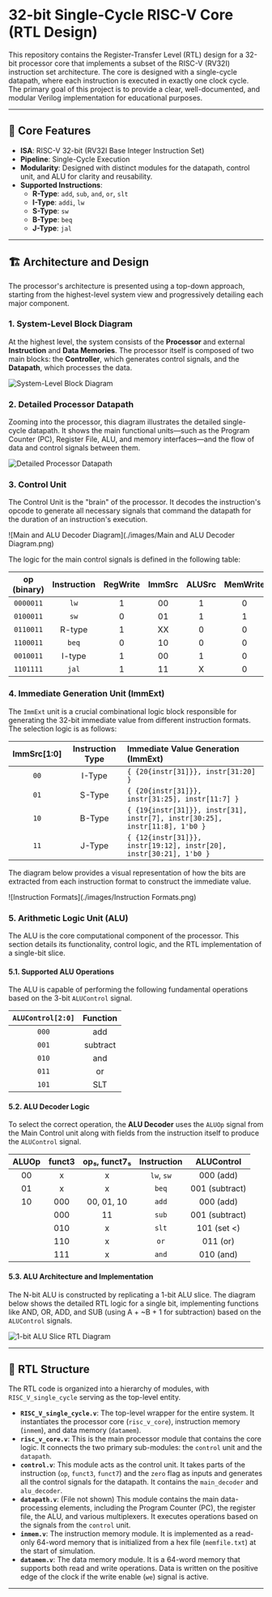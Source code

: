 # 32-bit Single-Cycle RISC-V Core (RTL Design)

This repository contains the Register-Transfer Level (RTL) design for a 32-bit processor core that implements a subset of the RISC-V (RV32I) instruction set architecture. The core is designed with a single-cycle datapath, where each instruction is executed in exactly one clock cycle. The primary goal of this project is to provide a clear, well-documented, and modular Verilog implementation for educational purposes.

---

## 🌟 Core Features

* **ISA**: RISC-V 32-bit (RV32I Base Integer Instruction Set)
* **Pipeline**: Single-Cycle Execution
* **Modularity**: Designed with distinct modules for the datapath, control unit, and ALU for clarity and reusability.
* **Supported Instructions**:
    * **R-Type**: `add`, `sub`, `and`, `or`, `slt`
    * **I-Type**: `addi`, `lw`
    * **S-Type**: `sw`
    * **B-Type**: `beq`
    * **J-Type**: `jal`

---

## 🏗️ Architecture and Design

The processor's architecture is presented using a top-down approach, starting from the highest-level system view and progressively detailing each major component.

### 1. System-Level Block Diagram

At the highest level, the system consists of the **Processor** and external **Instruction** and **Data Memories**. The processor itself is composed of two main blocks: the **Controller**, which generates control signals, and the **Datapath**, which processes the data.

![System-Level Block Diagram](./images/System_block.png)

### 2. Detailed Processor Datapath

Zooming into the processor, this diagram illustrates the detailed single-cycle datapath. It shows the main functional units—such as the Program Counter (PC), Register File, ALU, and memory interfaces—and the flow of data and control signals between them.

![Detailed Processor Datapath](./images/Datapath.png)

### 3. Control Unit

The Control Unit is the "brain" of the processor. It decodes the instruction's opcode to generate all necessary signals that command the datapath for the duration of an instruction's execution.

![Main and ALU Decoder Diagram](./images/Main and ALU Decoder Diagram.png)

The logic for the main control signals is defined in the following table:

| op (binary) | Instruction | RegWrite | ImmSrc | ALUSrc | MemWrite | ResultSrc | Branch | ALUOp | Jump |
| :---------: | :---------: | :------: | :----: | :----: | :------: | :-------: | :----: | :---: | :--: |
| `0000011`   | `lw`        | 1        | 00     | 1      | 0        | 01        | 0      | 00    | 0    |
| `0100011`   | `sw`        | 0        | 01     | 1      | 1        | XX        | 0      | 00    | 0    |
| `0110011`   | R-type      | 1        | XX     | 0      | 0        | 00        | 0      | 10    | 0    |
| `1100011`   | `beq`       | 0        | 10     | 0      | 0        | XX        | 1      | 01    | 0    |
| `0010011`   | I-type      | 1        | 00     | 1      | 0        | 00        | 0      | 10    | 0    |
| `1101111`   | `jal`       | 1        | 11     | X      | 0        | 10        | 0      | XX    | 1    |

### 4. Immediate Generation Unit (ImmExt)

The `ImmExt` unit is a crucial combinational logic block responsible for generating the 32-bit immediate value from different instruction formats. The selection logic is as follows:

| ImmSrc[1:0] | Instruction Type | Immediate Value Generation (ImmExt)                   |
| :---------: | :--------------: | :---------------------------------------------------- |
| `00`        |      I-Type      | `{ {20{instr[31]}}, instr[31:20] }`                    |
| `01`        |      S-Type      | `{ {20{instr[31]}}, instr[31:25], instr[11:7] }`       |
| `10`        |      B-Type      | `{ {19{instr[31]}}, instr[31], instr[7], instr[30:25], instr[11:8], 1'b0 }` |
| `11`        |      J-Type      | `{ {12{instr[31]}}, instr[19:12], instr[20], instr[30:21], 1'b0 }` |

The diagram below provides a visual representation of how the bits are extracted from each instruction format to construct the immediate value.

![Instruction Formats](./images/Instruction Formats.png)

### 5. Arithmetic Logic Unit (ALU)

The ALU is the core computational component of the processor. This section details its functionality, control logic, and the RTL implementation of a single-bit slice.

#### 5.1. Supported ALU Operations

The ALU is capable of performing the following fundamental operations based on the 3-bit `ALUControl` signal.

| `ALUControl[2:0]` | Function |
| :---------------: | :------: |
| `000`             | add      |
| `001`             | subtract |
| `010`             | and      |
| `011`             | or       |
| `101`             | SLT      |

#### 5.2. ALU Decoder Logic

To select the correct operation, the **ALU Decoder** uses the `ALUOp` signal from the Main Control unit along with fields from the instruction itself to produce the `ALUControl` signal.

| ALUOp | funct3 | op₅, funct7₅ | Instruction | ALUControl      |
| :---: | :----: | :----------: | :---------: | :-------------: |
| 00    | x      | x            | `lw`, `sw`  | 000 (add)       |
| 01    | x      | x            | `beq`       | 001 (subtract)  |
| 10    | 000    | 00, 01, 10   | `add`       | 000 (add)       |
|       | 000    | 11           | `sub`       | 001 (subtract)  |
|       | 010    | x            | `slt`       | 101 (set <)     |
|       | 110    | x            | `or`        | 011 (or)        |
|       | 111    | x            | `and`       | 010 (and)       |

#### 5.3. ALU Architecture and Implementation

The N-bit ALU is constructed by replicating a 1-bit ALU slice. The diagram below shows the detailed RTL logic for a single bit, implementing functions like AND, OR, ADD, and SUB (using A + ~B + 1 for subtraction) based on the `ALUControl` signals.

![1-bit ALU Slice RTL Diagram](./images/ALU.png)

---

## 📂 RTL Structure

The RTL code is organized into a hierarchy of modules, with `RISC_V_single_cycle` serving as the top-level entity.

* **`RISC_V_single_cycle.v`**: The top-level wrapper for the entire system. It instantiates the processor core (`risc_v_core`), instruction memory (`inmem`), and data memory (`datamem`).
* **`risc_v_core.v`**: This is the main processor module that contains the core logic. It connects the two primary sub-modules: the `control` unit and the `datapath`.
* **`control.v`**: This module acts as the control unit. It takes parts of the instruction (`op`, `funct3`, `funct7`) and the `zero` flag as inputs and generates all the control signals for the datapath. It contains the `main_decoder` and `alu_decoder`.
* **`datapath.v`**: (File not shown) This module contains the main data-processing elements, including the Program Counter (PC), the register file, the ALU, and various multiplexers. It executes operations based on the signals from the `control` unit.
* **`inmem.v`**: The instruction memory module. It is implemented as a read-only 64-word memory that is initialized from a hex file (`memfile.txt`) at the start of simulation.
* **`datamem.v`**: The data memory module. It is a 64-word memory that supports both read and write operations. Data is written on the positive edge of the clock if the write enable (`we`) signal is active.

---
